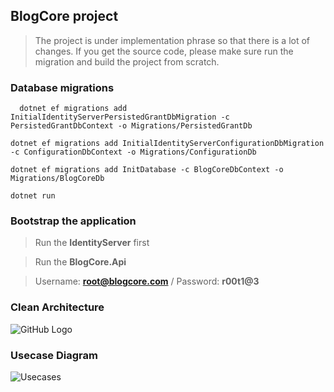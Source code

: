 ## BlogCore project
> The project is under implementation phrase so that there is a lot of changes. If you get the source code, please make sure run the migration and build the project from scratch.
### Database migrations 
```
  dotnet ef migrations add InitialIdentityServerPersistedGrantDbMigration -c PersistedGrantDbContext -o Migrations/PersistedGrantDb
```

```
dotnet ef migrations add InitialIdentityServerConfigurationDbMigration -c ConfigurationDbContext -o Migrations/ConfigurationDb
```

```
dotnet ef migrations add InitDatabase -c BlogCoreDbContext -o Migrations/BlogCoreDb
```

```
dotnet run
```
### Bootstrap the application
> Run the **IdentityServer** first

> Run the **BlogCore.Api**

> Username: **root@blogcore.com** / Password: **r00t1@3**

### Clean Architecture
![GitHub Logo](https://8thlight.com/blog/assets/posts/2012-08-13-the-clean-architecture/CleanArchitecture-8b00a9d7e2543fa9ca76b81b05066629.jpg)

### Usecase Diagram
![Usecases](https://github.com/thangchung/blog-core/blob/master/docs/Usecases.png)




